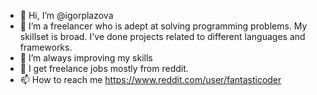 - 👋 Hi, I’m @igorplazova
- 👀 I’m a freelancer who is adept at solving programming problems. My skillset is broad. I've done projects related to different languages and frameworks.
- 🌱 I’m always improving my skills
- 💞️ I get freelance jobs mostly from reddit.
- 📫 How to reach me https://www.reddit.com/user/fantasticoder

<!---
igorplazova/igorplazova is a ✨ special ✨ repository because its `README.md` (this file) appears on your GitHub profile.
You can click the Preview link to take a look at your changes.
--->
